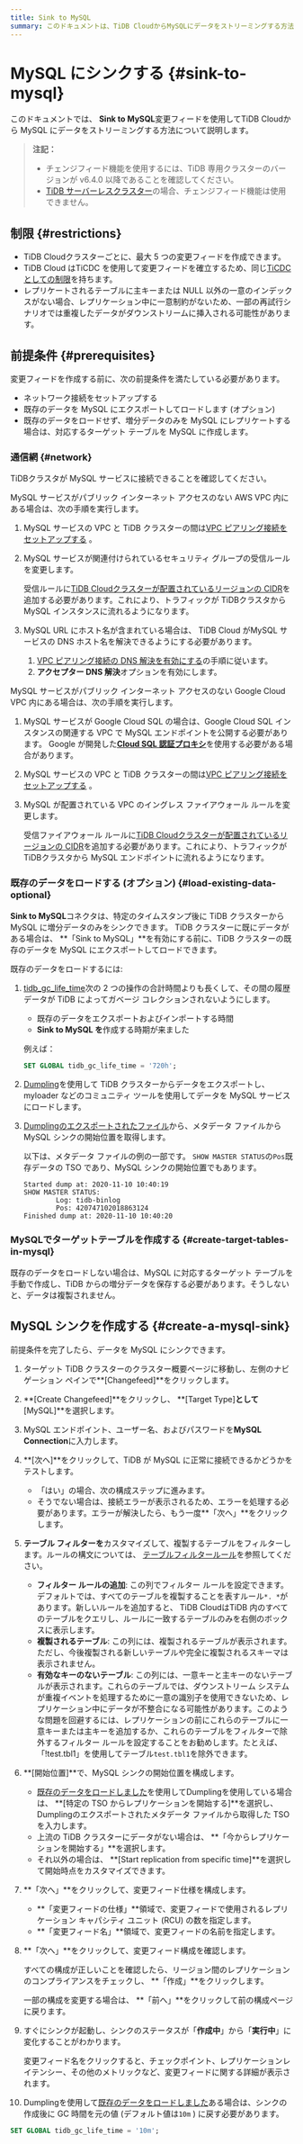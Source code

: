 ```yaml
---
title: Sink to MySQL
summary: このドキュメントは、TiDB CloudからMySQLにデータをストリーミングする方法について説明しています。制限と前提条件があり、MySQLでターゲットテーブルを作成し、MySQLシンクを作成する手順が記載されています。MySQLシンクを作成する際には、テーブルをフィルターし、開始位置を構成し、変更フィード仕様を指定する必要があります。
---
```


# MySQL にシンクする {#sink-to-mysql}

このドキュメントでは、 **Sink to MySQL**変更フィードを使用してTiDB Cloudから MySQL にデータをストリーミングする方法について説明します。

> **注記：**
>
> -   チェンジフィード機能を使用するには、TiDB 専用クラスターのバージョンが v6.4.0 以降であることを確認してください。
> -   [TiDB サーバーレスクラスター](/tidb-cloud/select-cluster-tier.md#tidb-serverless)の場合、チェンジフィード機能は使用できません。

## 制限 {#restrictions}

-   TiDB Cloudクラスターごとに、最大 5 つの変更フィードを作成できます。
-   TiDB Cloud はTiCDC を使用して変更フィードを確立するため、同じ[TiCDC としての制限](https://docs.pingcap.com/tidb/stable/ticdc-overview#unsupported-scenarios)を持ちます。
-   レプリケートされるテーブルに主キーまたは NULL 以外の一意のインデックスがない場合、レプリケーション中に一意制約がないため、一部の再試行シナリオでは重複したデータがダウンストリームに挿入される可能性があります。

## 前提条件 {#prerequisites}

変更フィードを作成する前に、次の前提条件を満たしている必要があります。

-   ネットワーク接続をセットアップする
-   既存のデータを MySQL にエクスポートしてロードします (オプション)
-   既存のデータをロードせず、増分データのみを MySQL にレプリケートする場合は、対応するターゲット テーブルを MySQL に作成します。

### 通信網 {#network}

TiDBクラスタが MySQL サービスに接続できることを確認してください。

MySQL サービスがパブリック インターネット アクセスのない AWS VPC 内にある場合は、次の手順を実行します。

1.  MySQL サービスの VPC と TiDB クラスターの間は[VPC ピアリング接続をセットアップする](/tidb-cloud/set-up-vpc-peering-connections.md) 。

2.  MySQL サービスが関連付けられているセキュリティ グループの受信ルールを変更します。

    受信ルールに[TiDB Cloudクラスターが配置されているリージョンの CIDR](/tidb-cloud/set-up-vpc-peering-connections.md#prerequisite-set-a-project-cidr)を追加する必要があります。これにより、トラフィックが TiDBクラスタから MySQL インスタンスに流れるようになります。

3.  MySQL URL にホスト名が含まれている場合は、 TiDB Cloud がMySQL サービスの DNS ホスト名を解決できるようにする必要があります。

    1.  [VPC ピアリング接続の DNS 解決を有効にする](https://docs.aws.amazon.com/vpc/latest/peering/modify-peering-connections.html#vpc-peering-dns)の手順に従います。
    2.  **アクセプター DNS 解決**オプションを有効にします。

MySQL サービスがパブリック インターネット アクセスのない Google Cloud VPC 内にある場合は、次の手順を実行します。

1.  MySQL サービスが Google Cloud SQL の場合は、Google Cloud SQL インスタンスの関連する VPC で MySQL エンドポイントを公開する必要があります。 Google が開発した[**Cloud SQL 認証プロキシ**](https://cloud.google.com/sql/docs/mysql/sql-proxy)を使用する必要がある場合があります。
2.  MySQL サービスの VPC と TiDB クラスターの間は[VPC ピアリング接続をセットアップする](/tidb-cloud/set-up-vpc-peering-connections.md) 。
3.  MySQL が配置されている VPC のイングレス ファイアウォール ルールを変更します。

    受信ファイアウォール ルールに[TiDB Cloudクラスターが配置されているリージョンの CIDR](/tidb-cloud/set-up-vpc-peering-connections.md#prerequisite-set-a-project-cidr)を追加する必要があります。これにより、トラフィックが TiDBクラスタから MySQL エンドポイントに流れるようになります。

### 既存のデータをロードする (オプション) {#load-existing-data-optional}

**Sink to MySQL**コネクタは、特定のタイムスタンプ後に TiDB クラスターから MySQL に増分データのみをシンクできます。 TiDB クラスターに既にデータがある場合は、 **「Sink to MySQL」**を有効にする前に、TiDB クラスターの既存のデータを MySQL にエクスポートしてロードできます。

既存のデータをロードするには:

1.  [tidb_gc_life_time](https://docs.pingcap.com/tidb/stable/system-variables#tidb_gc_life_time-new-in-v50)次の 2 つの操作の合計時間よりも長くして、その間の履歴データが TiDB によってガベージ コレクションされないようにします。

    -   既存のデータをエクスポートおよびインポートする時間
    -   **Sink to MySQL を**作成する時期が来ました

    例えば：

    ```sql
    SET GLOBAL tidb_gc_life_time = '720h';
    ```

2.  [Dumpling](https://docs.pingcap.com/tidb/stable/dumpling-overview)を使用して TiDB クラスターからデータをエクスポートし、myloader などのコミュニティ ツールを使用してデータを MySQL サービスにロードします。

3.  [Dumplingのエクスポートされたファイル](https://docs.pingcap.com/tidb/stable/dumpling-overview#format-of-exported-files)から、メタデータ ファイルから MySQL シンクの開始位置を取得します。

    以下は、メタデータ ファイルの例の一部です。 `SHOW MASTER STATUS`の`Pos`既存データの TSO であり、MySQL シンクの開始位置でもあります。

        Started dump at: 2020-11-10 10:40:19
        SHOW MASTER STATUS:
                Log: tidb-binlog
                Pos: 420747102018863124
        Finished dump at: 2020-11-10 10:40:20

### MySQLでターゲットテーブルを作成する {#create-target-tables-in-mysql}

既存のデータをロードしない場合は、MySQL に対応するターゲット テーブルを手動で作成し、TiDB からの増分データを保存する必要があります。そうしないと、データは複製されません。

## MySQL シンクを作成する {#create-a-mysql-sink}

前提条件を完了したら、データを MySQL にシンクできます。

1.  ターゲット TiDB クラスターのクラスター概要ページに移動し、左側のナビゲーション ペインで**[Changefeed]**をクリックします。

2.  **[Create Changefeed]**をクリックし、 **[Target Type]**として**[MySQL]**を選択します。

3.  MySQL エンドポイント、ユーザー名、およびパスワードを**MySQL Connection**に入力します。

4.  **[次へ]**をクリックして、TiDB が MySQL に正常に接続できるかどうかをテストします。

    -   「はい」の場合、次の構成ステップに進みます。
    -   そうでない場合は、接続エラーが表示されるため、エラーを処理する必要があります。エラーが解決したら、もう一度**「次へ」**をクリックします。

5.  **テーブル フィルターを**カスタマイズして、複製するテーブルをフィルターします。ルールの構文については、 [テーブルフィルタールール](/table-filter.md)を参照してください。

    -   **フィルター ルールの追加**: この列でフィルター ルールを設定できます。デフォルトでは、すべてのテーブルを複製することを表すルール`*. *`があります。新しいルールを追加すると、 TiDB CloudはTiDB 内のすべてのテーブルをクエリし、ルールに一致するテーブルのみを右側のボックスに表示します。
    -   **複製されるテーブル**: この列には、複製されるテーブルが表示されます。ただし、今後複製​​される新しいテーブルや完全に複製されるスキーマは表示されません。
    -   **有効なキーのないテーブル**: この列には、一意キーと主キーのないテーブルが表示されます。これらのテーブルでは、ダウンストリーム システムが重複イベントを処理するために一意の識別子を使用できないため、レプリケーション中にデータが不整合になる可能性があります。このような問題を回避するには、レプリケーションの前にこれらのテーブルに一意キーまたは主キーを追加するか、これらのテーブルをフィルターで除外するフィルター ルールを設定することをお勧めします。たとえば、「!test.tbl1」を使用してテーブル`test.tbl1`を除外できます。

6.  **[開始位置]**で、MySQL シンクの開始位置を構成します。

    -   [既存のデータをロードしました](#load-existing-data-optional)を使用してDumplingを使用している場合は、 **[特定の TSO からレプリケーションを開始する]**を選択し、 Dumplingのエクスポートされたメタデータ ファイルから取得した TSO を入力します。
    -   上流の TiDB クラスターにデータがない場合は、 **「今からレプリケーションを開始する」**を選択します。
    -   それ以外の場合は、 **[Start replication from specific time]**を選択して開始時点をカスタマイズできます。

7.  **「次へ」**をクリックして、変更フィード仕様を構成します。

    -   **「変更フィードの仕様」**領域で、変更フィードで使用されるレプリケーション キャパシティ ユニット (RCU) の数を指定します。
    -   **「変更フィード名」**領域で、変更フィードの名前を指定します。

8.  **「次へ」**をクリックして、変更フィード構成を確認します。

    すべての構成が正しいことを確認したら、リージョン間のレプリケーションのコンプライアンスをチェックし、 **「作成」**をクリックします。

    一部の構成を変更する場合は、 **「前へ」**をクリックして前の構成ページに戻ります。

9.  すぐにシンクが起動し、シンクのステータスが「**作成中**」から「**実行中**」に変化することがわかります。

    変更フィード名をクリックすると、チェックポイント、レプリケーションレイテンシー、その他のメトリックなど、変更フィードに関する詳細が表示されます。

10. Dumplingを使用して[既存のデータをロードしました](#load-existing-data-optional)ある場合は、シンクの作成後に GC 時間を元の値 (デフォルト値は`10m` ) に戻す必要があります。

```sql
SET GLOBAL tidb_gc_life_time = '10m';
```
